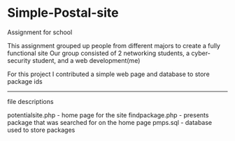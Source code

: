 # Simple-Postal-site
Assignment for school

This assignment grouped up people from different majors to create a fully functional site
Our group consisted of 2 networking students, a cyber-security student, and a web development(me)

For this project I contributed a simple web page and database to store package ids

------------------------------------
file descriptions

potentialsite.php - home page for the site
findpackage.php - presents package that was searched for on the home page
pmps.sql - database used to store packages
